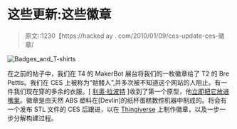 # 这些更新:这些徽章

> 原文::1230【https://hacked ay . com/2010/01/09/ces-update-ces-徽章/

![](../Images/44c1e8276e2bb2d9059d31969c3b32ad.png "Badges_and_T-shirts")

在之前的帖子中，我们在 T4 的 MakerBot 展台将我们的一枚徽章给了 T2 的 Bre Pettis。我们在 CES 上被称为“骷髅人”,并多次被不知道这个网站的人阻止。有一件我们现在穿的多余的衣服。[ [利奥·拉波特](http://leoville.com/) ]收到了第一个原型，他[立即把它放进嘴里](http://hackaday.com/2010/01/09/ces-famous-people-at-ces/)。徽章是由天然 ABS 塑料在[Devlin]的纸杯蛋糕数控机器中制成的。将会有一个发布 STL 文件的 CES 后跟进，以在 [Thingiverse](http://www.thingiverse.com) 上制作徽章，以及一步一步分解构建过程。
